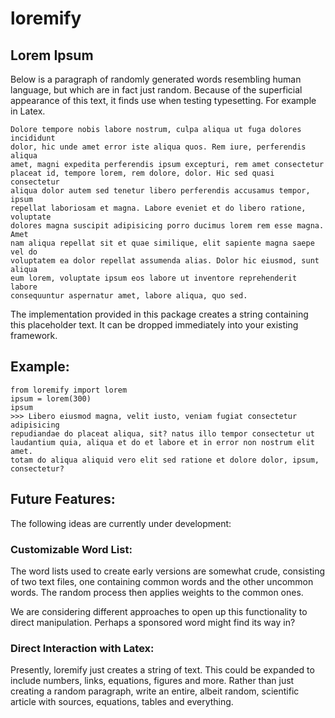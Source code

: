 # loremify

## Lorem Ipsum

Below is a paragraph of randomly generated words resembling human
language, but which are in fact just random. Because of the superficial
appearance of this text, it finds use when testing typesetting. For
example in Latex.

~~~
Dolore tempore nobis labore nostrum, culpa aliqua ut fuga dolores incididunt
dolor, hic unde amet error iste aliqua quos. Rem iure, perferendis aliqua
amet, magni expedita perferendis ipsum excepturi, rem amet consectetur
placeat id, tempore lorem, rem dolore, dolor. Hic sed quasi consectetur
aliqua dolor autem sed tenetur libero perferendis accusamus tempor, ipsum
repellat laboriosam et magna. Labore eveniet et do libero ratione, voluptate
dolores magna suscipit adipisicing porro ducimus lorem rem esse magna. Amet
nam aliqua repellat sit et quae similique, elit sapiente magna saepe vel do
voluptatem ea dolor repellat assumenda alias. Dolor hic eiusmod, sunt aliqua
eum lorem, voluptate ipsum eos labore ut inventore reprehenderit labore
consequuntur aspernatur amet, labore aliqua, quo sed.
~~~

The implementation provided in this package creates a string containing
this placeholder text. It can be dropped immediately into your existing
framework.

## Example:

~~~
from loremify import lorem
ipsum = lorem(300)
ipsum
>>> Libero eiusmod magna, velit iusto, veniam fugiat consectetur adipisicing
repudiandae do placeat aliqua, sit? natus illo tempor consectetur ut
laudantium quia, aliqua et do et labore et in error non nostrum elit amet.
totam do aliqua aliquid vero elit sed ratione et dolore dolor, ipsum,
consectetur?
~~~

## Future Features:

The following ideas are currently under development:

### Customizable Word List:

The word lists used to create early versions are somewhat crude,
consisting of two text files, one containing common words and the other
uncommon words. The random process then applies weights to the common ones.

We are considering different approaches to open up this functionality to
direct manipulation. Perhaps a sponsored word might find its way in?

### Direct Interaction with Latex:

Presently, loremify just creates a string of text. This could be expanded
to include numbers, links, equations, figures and more. Rather than just
creating a random paragraph, write an entire, albeit random, scientific
article with sources, equations, tables and everything.